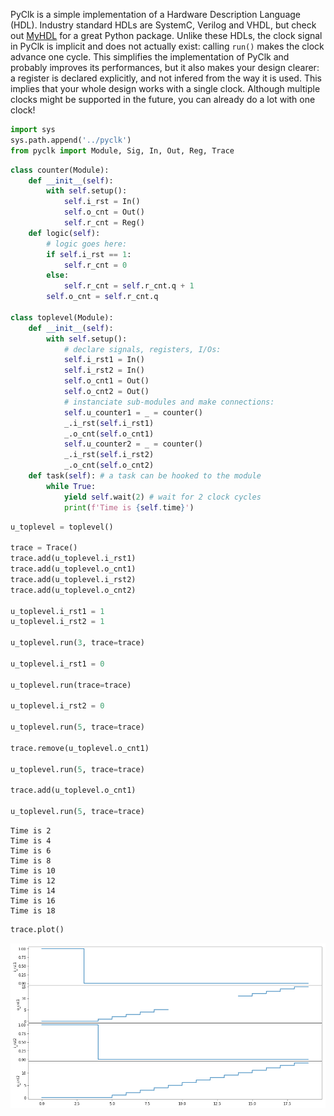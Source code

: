 PyClk is a simple implementation of a Hardware Description Language (HDL). Industry standard HDLs are SystemC, Verilog and VHDL, but check out [MyHDL](http://www.myhdl.org) for a great Python package. Unlike these HDLs, the clock signal in PyClk is implicit and does not actually exist: calling `run()` makes the clock advance one cycle. This simplifies the implementation of PyClk and probably improves its performances, but it also makes your design clearer: a register is declared explicitly, and not infered from the way it is used. This implies that your whole design works with a single clock. Although multiple clocks might be supported in the future, you can already do a lot with one clock!

```python
import sys
sys.path.append('../pyclk')
from pyclk import Module, Sig, In, Out, Reg, Trace
```


```python
class counter(Module):
    def __init__(self):
        with self.setup():
            self.i_rst = In()
            self.o_cnt = Out()
            self.r_cnt = Reg()
    def logic(self):
        # logic goes here:
        if self.i_rst == 1:
            self.r_cnt = 0
        else:
            self.r_cnt = self.r_cnt.q + 1
        self.o_cnt = self.r_cnt.q

class toplevel(Module):
    def __init__(self):
        with self.setup():
            # declare signals, registers, I/Os:
            self.i_rst1 = In()
            self.i_rst2 = In()
            self.o_cnt1 = Out()
            self.o_cnt2 = Out()
            # instanciate sub-modules and make connections:
            self.u_counter1 = _ = counter()
            _.i_rst(self.i_rst1)
            _.o_cnt(self.o_cnt1)
            self.u_counter2 = _ = counter()
            _.i_rst(self.i_rst2)
            _.o_cnt(self.o_cnt2)
    def task(self): # a task can be hooked to the module
        while True:
            yield self.wait(2) # wait for 2 clock cycles
            print(f'Time is {self.time}')
```


```python
u_toplevel = toplevel()

trace = Trace()
trace.add(u_toplevel.i_rst1)
trace.add(u_toplevel.o_cnt1)
trace.add(u_toplevel.i_rst2)
trace.add(u_toplevel.o_cnt2)

u_toplevel.i_rst1 = 1
u_toplevel.i_rst2 = 1

u_toplevel.run(3, trace=trace)

u_toplevel.i_rst1 = 0

u_toplevel.run(trace=trace)

u_toplevel.i_rst2 = 0

u_toplevel.run(5, trace=trace)

trace.remove(u_toplevel.o_cnt1)

u_toplevel.run(5, trace=trace)

trace.add(u_toplevel.o_cnt1)

u_toplevel.run(5, trace=trace)
```

    Time is 2
    Time is 4
    Time is 6
    Time is 8
    Time is 10
    Time is 12
    Time is 14
    Time is 16
    Time is 18



```python
trace.plot()
```

![alt text](examples/example.png)
